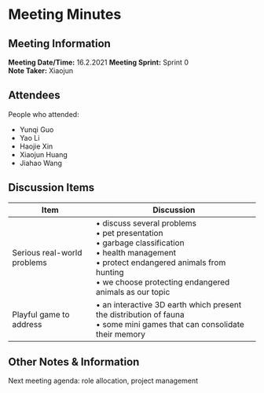 # Meeting Minutes
## Meeting Information
**Meeting Date/Time:** 16.2.2021 
**Meeting Sprint:** Sprint 0  
**Note Taker:** Xiaojun

## Attendees
People who attended:
- Yunqi Guo
- Yao Li
- Haojie Xin
- Xiaojun Huang
- Jiahao Wang

## Discussion Items

Item | Discussion
---- | ----
Serious real-world problems | • discuss several problems <br> • pet presentation <br> • garbage classification<br> • health management <br> • protect endangered animals from hunting<br> • we choose protecting endangered animals as our topic   
Playful game to address | • an interactive 3D earth which present the distribution of fauna <br>• some mini games that can consolidate their memory


## Other Notes & Information
Next meeting agenda: role allocation, project management
